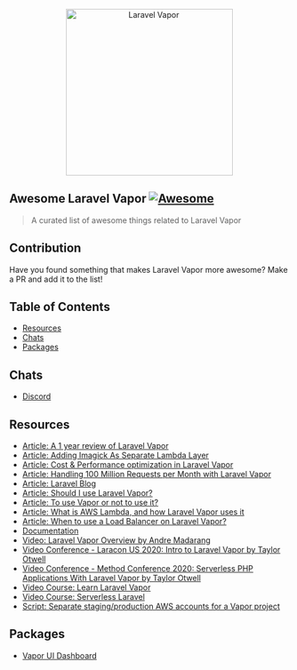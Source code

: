 <p align="center">
    <img title="Laravel Vapor" height="300" src="https://raw.githubusercontent.com/nunomaduro/awesome-laravel-vapor/master/laravel-vapor.png" />
</p>

## Awesome Laravel Vapor [![Awesome](https://rawcdn.githack.com/sindresorhus/awesome/d7305f38d29fed78fa85652e3a63e154dd8e8829/media/badge.svg)](https://github.com/sindresorhus/awesome)

> A curated list of awesome things related to Laravel Vapor

## Contribution
Have you found something that makes Laravel Vapor more awesome? Make a PR and add it to the list!

## Table of Contents

- [Resources](#resources)
- [Chats](#chats)
- [Packages](#packages)

## Chats
- [Discord](https://discord.gg/mPZNm7A)

## Resources
* [Article: A 1 year review of Laravel Vapor](https://usefathom.com/blog/vapor-one-year)
* [Article: Adding Imagick As Separate Lambda Layer](https://blog.laravel.com/vapor-adding-imagick-as-a-separate-lambda-layer)
* [Article: Cost & Performance optimization in Laravel Vapor](https://divinglaravel.com/cost-performance-optimization-in-laravel-vapor)
* [Article: Handling 100 Million Requests per Month with Laravel Vapor](https://bootstrapped.blog/handling-100-million-requests-per-month-with-laravel-vapor/)
* [Article: Laravel Blog](https://blog.laravel.com/vapor)
* [Article: Should I use Laravel Vapor?](https://serverlesslaravelcourse.com/blog/should-i-use-laravel-vapor)
* [Article: To use Vapor or not to use it?](https://divinglaravel.com/to-use-vapor-or-not-to-use-it)
* [Article: What is AWS Lambda, and how Laravel Vapor uses it](https://divinglaravel.com/what-is-aws-lambda-and-how-laravel-vapor-uses-it)
* [Article: When to use a Load Balancer on Laravel Vapor?](https://divinglaravel.com/laravel-vapor-when-to-use-a-load-balancer)
* [Documentation](https://docs.vapor.build/1.0/introduction.html)
* [Video: Laravel Vapor Overview by Andre Madarang](https://www.youtube.com/watch?v=xqVUdebctAM)
* [Video Conference - Laracon US 2020: Intro to Laravel Vapor by Taylor Otwell](https://www.youtube.com/watch?v=XsPeWjKAUt0)
* [Video Conference - Method Conference 2020: Serverless PHP Applications With Laravel Vapor by Taylor Otwell](https://www.youtube.com/watch?v=QMmqe1JdzfY)
* [Video Course: Learn Laravel Vapor](https://www.youtube.com/playlist?list=PLcjapmjyX17gqhjUz8mgTaWzSv1FPgePD)
* [Video Course: Serverless Laravel](https://serverlesslaravelcourse.com)
* [Script: Separate staging/production AWS accounts for a Vapor project](https://github.com/Snowfire/vapor-on-different-environments)

## Packages
* [Vapor UI Dashboard](https://github.com/laravel/vapor-ui)

